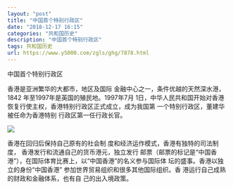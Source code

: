 ```yaml
---
layout: "post"
title: "中国首个特别行政区"
date: "2018-12-17 16:15"
categories: "共和国历史"
description: "中国首个特别行政区"
tags: 共和国历史
url: https://www.y5000.com/zgls/ghg/7878.html
---
```






中国首个特别行政区

香港是亚洲繁华的大都市，地区及国际 金融中心之一，条件优越的天然深水港，1842 年至1997年是英国的殖民地。1997年7月
1日，中华人民共和国开始对香港恢复行使主权，香港特别行政区正式成立，成为我国第 一个特别行政区，董建华被任命为香港特别 行政区第一任行政长官。

![](https://img.y5000.com/uploads/allimg/161220/8-1612201K645E2.jpg)

香港在回归后保持自己原有的社会制 度和经济运作模式，香港有独特的司法制度， 香港发行和流通自己的货币港元，独立发行
邮票（邮票的标记是“中国香港”），在国际体育比赛上，以“中国香港”的名义参与国际体 坛的盛事。香港以独立的身份“中国香港”
参加世界贸易组织和很多其他国际组织。香 港运行自己成熟的财政和金融体系，也有自 己的出入境政策。

